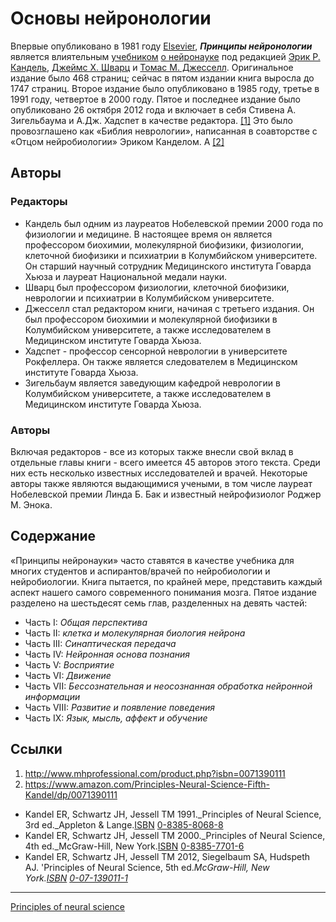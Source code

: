 # Основы нейронологии

Впервые опубликовано в 1981 году [Elsevier](https://en.wikipedia.org/wiki/Elsevier "Elsevier"), _**Принципы нейронологии**_ является влиятельным [учебником](https://en.wikipedia.org/wiki/Textbook "Учебник") [о нейронауке](https://en.wikipedia.org/wiki/Neuroscience "Neuroscience") под редакцией [Эрик Р. Кандель](https://en.wikipedia.org/wiki/Eric_R._Kandel "Eric R. Kandel"), [Джеймс Х. Шварц](https://en.wikipedia.org/wiki/James_H._Schwartz_(neurobiologist) "Джеймс Х. Шварц (нейробиолог) ") и [Томас М. Джесселл](https://en.wikipedia.org/wiki/Thomas_Jessell "Томас Джесселл"). Оригинальное издание было 468 страниц; сейчас в пятом издании книга выросла до 1747 страниц. Второе издание было опубликовано в 1985 году, третье в 1991 году, четвертое в 2000 году. Пятое и последнее издание было опубликовано 26 октября 2012 года и включает в себя Стивена А. Зигельбаума и А.Дж. Хадспет в качестве редактора. [\[1\]](#user-content-cite_note-1) Это было провозглашено как «Библия неврологии», написанная в соавторстве с «Отцом нейробиологии» Эриком Канделом. А [\[2\]](#user-content-cite_note-2)

## Авторы

### Редакторы

*   Кандель был одним из лауреатов Нобелевской премии 2000 года по физиологии и медицине. В настоящее время он является профессором биохимии, молекулярной биофизики, физиологии, клеточной биофизики и психиатрии в Колумбийском университете. Он старший научный сотрудник Медицинского института Говарда Хьюза и лауреат Национальной медали науки.
*   Шварц был профессором физиологии, клеточной биофизики, неврологии и психиатрии в Колумбийском университете.
*   Джесселл стал редактором книги, начиная с третьего издания. Он был профессором биохимии и молекулярной биофизики в Колумбийском университете, а также исследователем в Медицинском институте Говарда Хьюза.
*   Хадспет - профессор сенсорной неврологии в университете Рокфеллера. Он также является следователем в Медицинском институте Говарда Хьюза.
*   Зигельбаум является заведующим кафедрой неврологии в Колумбийском университете, а также исследователем в Медицинском институте Говарда Хьюза.

### Авторы

Включая редакторов - все из которых также внесли свой вклад в отдельные главы книги - всего имеется 45 авторов этого текста. Среди них есть несколько известных исследователей и врачей. Некоторые авторы также являются выдающимися учеными, в том числе лауреат Нобелевской премии Линда Б. Бак и известный нейрофизиолог Роджер М. Энока.

## Cодержание

«Принципы нейронауки» часто ставятся в качестве учебника для многих студентов и аспирантов/врачей по нейробиологии и нейробиологии. Книга пытается, по крайней мере, представить каждый аспект нашего самого современного понимания мозга. Пятое издание разделено на шестьдесят семь глав, разделенных на девять частей:

*   Часть I: _Общая перспектива_
*   Часть II: _клетка и молекулярная биология нейрона_
*   Часть III: _Синаптическая передача_
*   Часть IV: _Нейронная основа познания_
*   Часть V: _Восприятие_
*   Часть VI: _Движение_
*   Часть VII: _Бессознательная и неосознанная обработка нейронной информации_
*   Часть VIII: _Развитие и появление поведения_
*   Часть IX: _Язык, мысль, аффект и обучение_

## Ссылки

1. <a name="cite_note-1"></a> http://www.mhprofessional.com/product.php?isbn=0071390111
2. <a name="cite_note-2"></a> https://www.amazon.com/Principles-Neural-Science-Fifth-Kandel/dp/0071390111

*   Kandel ER, Schwartz JH, Jessell TM 1991._Principles of Neural Science, 3rd ed._Appleton & Lange.[ISBN](https://en.wikipedia.org/wiki/International_Standard_Book_Number "International Standard Book Number") [0-8385-8068-8](https://en.wikipedia.org/wiki/Special:BookSources/0-8385-8068-8 "Special:BookSources/0-8385-8068-8")
*   Kandel ER, Schwartz JH, Jessell TM 2000._Principles of Neural Science, 4th ed._McGraw-Hill, New York.[ISBN](https://en.wikipedia.org/wiki/International_Standard_Book_Number "International Standard Book Number") [0-8385-7701-6](https://en.wikipedia.org/wiki/Special:BookSources/0-8385-7701-6 "Special:BookSources/0-8385-7701-6")
*   Kandel ER, Schwartz JH, Jessell TM 2012, Siegelbaum SA, Hudspeth AJ. 'Principles of Neural Science, 5th ed._McGraw-Hill, New York.[ISBN](https://en.wikipedia.org/wiki/International_Standard_Book_Number "International Standard Book Number") [0-07-139011-1](https://en.wikipedia.org/wiki/Special:BookSources/0-07-139011-1 "Special:BookSources/0-07-139011-1")_

**********
[Principles of neural science](/tags/Principles%20of%20neural%20science.md)
